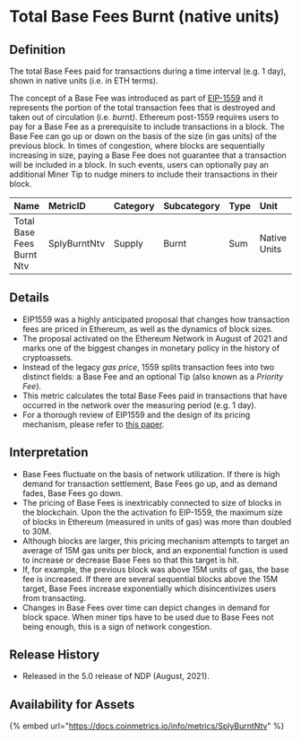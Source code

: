 # Total Base Fees Burnt \(native units\)

## Definition

The total Base Fees paid for transactions during a time interval \(e.g. 1 day\), shown in native units \(i.e. in ETH terms\).

The concept of a Base Fee was introduced as part of [EIP-1559](https://notes.ethereum.org/@vbuterin/eip-1559-faq) and it represents the portion of the total transaction fees that is destroyed and taken out of circulation \(i.e. _burnt\)_. Ethereum post-1559 requires users to pay for a Base Fee as a prerequisite to include transactions in a block. The Base Fee can go up or down on the basis of the size \(in gas units\) of the previous block. In times of congestion, where blocks are sequentially increasing in size, paying a Base Fee does not guarantee that a transaction will be included in a block. In such events, users can optionally pay an additional Miner Tip to nudge miners to include their transactions in their block.

| Name | MetricID | Category | Subcategory | Type | Unit | Interval |
| :--- | :--- | :--- | :--- | :--- | :--- | :--- |
| Total Base Fees Burnt Ntv | SplyBurntNtv | Supply | Burnt | Sum | Native Units | 1 day |

## Details

* EIP1559 was a highly anticipated proposal that changes how transaction fees are priced in Ethereum, as well as the dynamics of block sizes.
* The proposal activated on the Ethereum Network in August of 2021 and marks one of the biggest changes in monetary policy in the history of cryptoassets.
* Instead of the legacy _gas price_, 1559 splits transaction fees into two distinct fields: a Base Fee and an optional Tip \(also known as a _Priority Fee_\).
* This metric calculates the total Base Fees paid in transactions that have occurred in the network over the measuring period \(e.g. 1 day\).
* For a thorough review of EIP1559 and the design of its pricing mechanism, please refer to [this paper](https://arxiv.org/pdf/2012.00854.pdf).

## Interpretation

* Base Fees fluctuate on the basis of network utilization. If there is high demand for transaction settlement, Base Fees go up, and as demand fades, Base Fees go down. 
* The pricing of Base Fees is inextricably connected to size of blocks in the blockchain. Upon the the activation fo EIP-1559, the maximum size of blocks in Ethereum \(measured in units of gas\) was more than doubled to 30M.
* Although blocks are larger, this pricing mechanism attempts to target an average of 15M gas units per block, and an exponential function is used to increase or decrease Base Fees so that this target is hit.
* If, for example, the previous block was above 15M units of gas, the base fee is increased. If there are several sequential blocks above the 15M target, Base Fees increase exponentially which disincentivizes users from transacting. 
* Changes in Base Fees over time can depict changes in demand for block space. When miner tips have to be used due to Base Fees not being enough, this is a sign of network congestion. 

## Release History

* Released in the 5.0 release of NDP \(August, 2021\).

## Availability for Assets

{% embed url="https://docs.coinmetrics.io/info/metrics/SplyBurntNtv" %}



